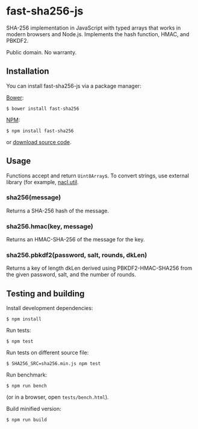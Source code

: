 fast-sha256-js
==============

SHA-256 implementation in JavaScript with typed arrays that works in modern
browsers and Node.js. Implements the hash function, HMAC, and PBKDF2.

Public domain. No warranty.


Installation
------------

You can install fast-sha256-js via a package manager:

[Bower](http://bower.io):

    $ bower install fast-sha256

[NPM](https://www.npmjs.org/):

    $ npm install fast-sha256

or [download source code](https://github.com/dchest/fast-sha256-js/releases).


Usage
-----

Functions accept and return `Uint8Array`s.
To convert strings, use external library (for example,
[nacl.util](https://github.com/dchest/tweetnacl-js/).

### sha256(message)

Returns a SHA-256 hash of the message.


### sha256.hmac(key, message)

Returns an HMAC-SHA-256 of the message for the key.


### sha256.pbkdf2(password, salt, rounds, dkLen)

Returns a key of length dkLen derived using PBKDF2-HMAC-SHA256
from the given password, salt, and the number of rounds.


Testing and building
--------------------

Install development dependencies:

    $ npm install

Run tests:

    $ npm test

Run tests on different source file:

    $ SHA256_SRC=sha256.min.js npm test

Run benchmark:

    $ npm run bench

(or in a browser, open `tests/bench.html`).

Build minified version:

    $ npm run build
